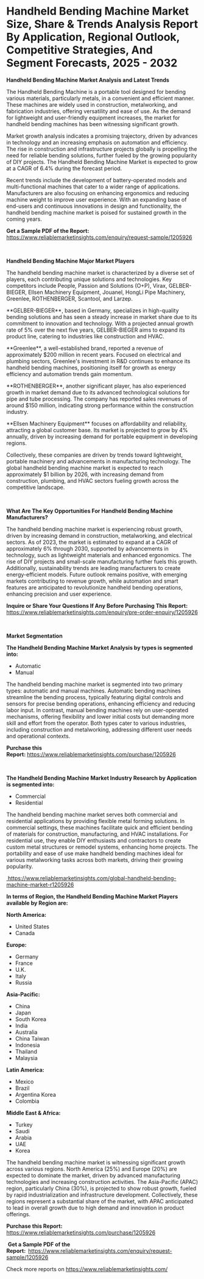<p><h1>Handheld Bending Machine Market Size, Share & Trends Analysis Report By Application, Regional Outlook, Competitive Strategies, And Segment Forecasts, 2025 - 2032</h1></p><p><strong>Handheld Bending Machine Market Analysis and Latest Trends</strong></p>
<p><p>The Handheld Bending Machine is a portable tool designed for bending various materials, particularly metals, in a convenient and efficient manner. These machines are widely used in construction, metalworking, and fabrication industries, offering versatility and ease of use. As the demand for lightweight and user-friendly equipment increases, the market for handheld bending machines has been witnessing significant growth.</p><p>Market growth analysis indicates a promising trajectory, driven by advances in technology and an increasing emphasis on automation and efficiency. The rise in construction and infrastructure projects globally is propelling the need for reliable bending solutions, further fueled by the growing popularity of DIY projects. The Handheld Bending Machine Market is expected to grow at a CAGR of 6.4% during the forecast period. </p><p>Recent trends include the development of battery-operated models and multi-functional machines that cater to a wider range of applications. Manufacturers are also focusing on enhancing ergonomics and reducing machine weight to improve user experience. With an expanding base of end-users and continuous innovations in design and functionality, the handheld bending machine market is poised for sustained growth in the coming years.</p></p>
<p><strong>Get a Sample PDF of the Report:&nbsp;</strong> <a href="https://www.reliablemarketinsights.com/enquiry/request-sample/1205926?utm_campaign=3005&utm_medium=2&utm_source=Github&utm_content=ia&utm_term=10042025&utm_id=handheld-bending-machine">https://www.reliablemarketinsights.com/enquiry/request-sample/1205926</a></p>
<p>&nbsp;</p>
<p><strong>Handheld Bending Machine Major Market Players</strong></p>
<p><p>The handheld bending machine market is characterized by a diverse set of players, each contributing unique solutions and technologies. Key competitors include People, Passion and Solutions (O+P), Virax, GELBER-BIEGER, Ellsen Machinery Equipment, Jouanel, HongLi Pipe Machinery, Greenlee, ROTHENBERGER, Scantool, and Larzep.</p><p>**GELBER-BIEGER**, based in Germany, specializes in high-quality bending solutions and has seen a steady increase in market share due to its commitment to innovation and technology. With a projected annual growth rate of 5% over the next five years, GELBER-BIEGER aims to expand its product line, catering to industries like construction and HVAC.</p><p>**Greenlee**, a well-established brand, reported a revenue of approximately $200 million in recent years. Focused on electrical and plumbing sectors, Greenlee's investment in R&D continues to enhance its handheld bending machines, positioning itself for growth as energy efficiency and automation trends gain momentum.</p><p>**ROTHENBERGER**, another significant player, has also experienced growth in market demand due to its advanced technological solutions for pipe and tube processing. The company has reported sales revenues of around $150 million, indicating strong performance within the construction industry.</p><p>**Ellsen Machinery Equipment** focuses on affordability and reliability, attracting a global customer base. Its market is projected to grow by 4% annually, driven by increasing demand for portable equipment in developing regions.</p><p>Collectively, these companies are driven by trends toward lightweight, portable machinery and advancements in manufacturing technology. The global handheld bending machine market is expected to reach approximately $1 billion by 2026, with increasing demand from construction, plumbing, and HVAC sectors fueling growth across the competitive landscape.</p></p>
<p>&nbsp;</p>
<p><strong>What Are The Key Opportunities For Handheld Bending Machine Manufacturers?</strong></p>
<p><p>The handheld bending machine market is experiencing robust growth, driven by increasing demand in construction, metalworking, and electrical sectors. As of 2023, the market is estimated to expand at a CAGR of approximately 6% through 2030, supported by advancements in technology, such as lightweight materials and enhanced ergonomics. The rise of DIY projects and small-scale manufacturing further fuels this growth. Additionally, sustainability trends are leading manufacturers to create energy-efficient models. Future outlook remains positive, with emerging markets contributing to revenue growth, while automation and smart features are anticipated to revolutionize handheld bending operations, enhancing precision and user experience.</p></p>
<p><strong>Inquire or Share Your Questions If Any Before Purchasing This Report:</strong> <a href="https://www.reliablemarketinsights.com/enquiry/pre-order-enquiry/1205926?utm_campaign=3005&utm_medium=2&utm_source=Github&utm_content=ia&utm_term=10042025&utm_id=handheld-bending-machine">https://www.reliablemarketinsights.com/enquiry/pre-order-enquiry/1205926</a></p>
<p>&nbsp;</p>
<p><strong>Market Segmentation</strong></p>
<p><strong>The Handheld Bending Machine Market Analysis by types is segmented into:</strong></p>
<p><ul><li>Automatic</li><li>Manual</li></ul></p>
<p><p>The handheld bending machine market is segmented into two primary types: automatic and manual machines. Automatic bending machines streamline the bending process, typically featuring digital controls and sensors for precise bending operations, enhancing efficiency and reducing labor input. In contrast, manual bending machines rely on user-operated mechanisms, offering flexibility and lower initial costs but demanding more skill and effort from the operator. Both types cater to various industries, including construction and metalworking, addressing different user needs and operational contexts.</p></p>
<p><strong>Purchase this Report:&nbsp;</strong><a href="https://www.reliablemarketinsights.com/purchase/1205926?utm_campaign=3005&utm_medium=2&utm_source=Github&utm_content=ia&utm_term=10042025&utm_id=handheld-bending-machine">https://www.reliablemarketinsights.com/purchase/1205926</a></p>
<p>&nbsp;</p>
<p><strong>The Handheld Bending Machine Market Industry Research by Application is segmented into:</strong></p>
<p><ul><li>Commercial</li><li>Residential</li></ul></p>
<p><p>The handheld bending machine market serves both commercial and residential applications by providing flexible metal forming solutions. In commercial settings, these machines facilitate quick and efficient bending of materials for construction, manufacturing, and HVAC installations. For residential use, they enable DIY enthusiasts and contractors to create custom metal structures or remodel systems, enhancing home projects. The portability and ease of use make handheld bending machines ideal for various metalworking tasks across both markets, driving their growing popularity.</p></p>
<p><a href="https://www.reliablemarketinsights.com/global-handheld-bending-machine-market-r1205926?utm_campaign=3005&utm_medium=2&utm_source=Github&utm_content=ia&utm_term=10042025&utm_id=handheld-bending-machine">&nbsp;https://www.reliablemarketinsights.com/global-handheld-bending-machine-market-r1205926</a></p>
<p><strong>In terms of Region, the Handheld Bending Machine Market Players available by Region are:</strong></p>
<p>
    <p> <strong> North America: </strong>
        <ul>
            <li>United States</li>
            <li>Canada</li>
        </ul>
        </p> 
    <p> <strong> Europe: </strong>
        <ul>
            <li>Germany</li>
            <li>France</li>
            <li>U.K.</li>
            <li>Italy</li>
            <li>Russia</li>
        </ul>
        </p> 
    <p> <strong> Asia-Pacific: </strong>
        <ul>
            <li>China</li>
            <li>Japan</li>
            <li>South Korea</li>
            <li>India</li>
            <li>Australia</li>
            <li>China Taiwan</li>
            <li>Indonesia</li>
            <li>Thailand</li>
            <li>Malaysia</li>
        </ul>
        </p> 
    <p> <strong> Latin America: </strong>
        <ul>
            <li>Mexico</li>
            <li>Brazil</li>
            <li>Argentina Korea</li>
            <li>Colombia</li>
        </ul>
        </p> 
    <p> <strong> Middle East & Africa: </strong>
        <ul>
            <li>Turkey</li>
            <li>Saudi</li>
            <li>Arabia</li>
            <li>UAE</li>
            <li>Korea</li>
        </ul>
    </p>
    </p>
<p><p>The handheld bending machine market is witnessing significant growth across various regions. North America (25%) and Europe (20%) are expected to dominate the market, driven by advanced manufacturing technologies and increasing construction activities. The Asia-Pacific (APAC) region, particularly China (30%), is projected to show robust growth, fueled by rapid industrialization and infrastructure development. Collectively, these regions represent a substantial share of the market, with APAC anticipated to lead in overall growth due to high demand and innovation in product offerings.</p></p>
<p><strong>Purchase this Report: </strong><a href="https://www.reliablemarketinsights.com/purchase/1205926?utm_campaign=3005&utm_medium=2&utm_source=Github&utm_content=ia&utm_term=10042025&utm_id=handheld-bending-machine">https://www.reliablemarketinsights.com/purchase/1205926</a></p>
<p>&nbsp;<strong>Get a Sample PDF of the Report:&nbsp;&nbsp;</strong><a href="https://www.reliablemarketinsights.com/enquiry/request-sample/1205926?utm_campaign=3005&utm_medium=2&utm_source=Github&utm_content=ia&utm_term=10042025&utm_id=handheld-bending-machine">https://www.reliablemarketinsights.com/enquiry/request-sample/1205926</a></p>
<p><strong></strong></p>
<p>Check more reports on <a href="https://www.reliablemarketinsights.com/?utm_campaign=3005&utm_medium=2&utm_source=Github&utm_content=ia&utm_term=10042025&utm_id=handheld-bending-machine">https://www.reliablemarketinsights.com/</a></p>